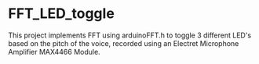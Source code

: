 # FFT_LED_toggle
This project implements FFT using arduinoFFT.h to toggle 3 different LED's based on the pitch of the voice, recorded using an Electret Microphone Amplifier MAX4466 Module. 
